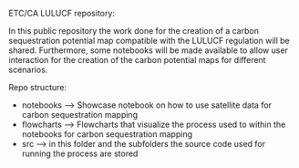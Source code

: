 ETC/CA LULUCF repository:

In this public repository the work done for the creation of a carbon sequestration potential map compatible with the LULUCF regulation will be shared. Furthermore, some notebooks will be made available to allow user interaction for the creation of the carbon potential maps for different scenarios. 

Repo structure:
* notebooks --> Showcase notebook on how to use satellite data for carbon sequestration mapping
* flowcharts --> Flowcharts that visualize the process used to within the notebooks for carbon sequestration mapping
* src --> in this folder and the subfolders the source code used for running the process are stored

